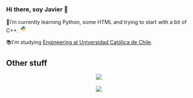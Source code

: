 ### Hi there, soy Javier 👋

<!--
**jdelvalle2002/jdelvalle2002** is a ✨ _special_ ✨ repository because its `README.md` (this file) appears on your GitHub profile.
![](https://visitor-badge.glitch.me/badge?page_id=jdelvalle2002.jdelvalle2002)
Here are some ideas to get you started:

- 🔭 I’m currently working on ...
- 🌱 I’m currently learning ...
- 👯 I’m looking to collaborate on ...
- 🤔 I’m looking for help with ...
- 💬 Ask me about ...
- 📫 How to reach me: ...
- 😄 Pronouns: ...
- ⚡ Fun fact: ...
-->
<p>
🔭I’m currently learning Python, some HTML and trying to start with a bit of C++. <code><img title="Python" height="20" src="https://raw.githubusercontent.com/github/explore/80688e429a7d4ef2fca1e82350fe8e3517d3494d/topics/python/python.png"></code>
</p>
📚I'm studying <a target = "_blank" href = "https://www.ing.uc.cl/" >Engineering at Universidad Católica de Chile</a>. 

## Other stuff
<p align="center">
  <a href="https://github.com/anuraghazra/github-readme-stats">
  <img src="https://github-readme-stats.vercel.app/api?username=jdelvalle2002&show_icons=true&theme=cobalt&hide=[%22contribs%22]" />
</a>
</p>
<p align="center">
    <img src="https://profile-counter.glitch.me/jdelvalle2002/count.svg" />
</p>
